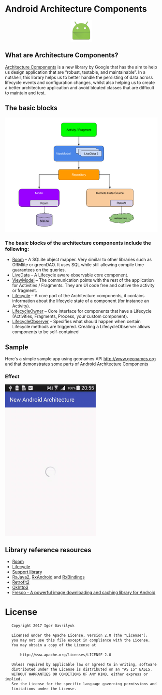# Android Architecture Components  

<p align="center">
  <img src= "art/logo.png" >
</p>

## What are Architecture Components?
[Architecture Components](https://developer.android.com/topic/libraries/architecture/index.html) is a new library by Google that has the aim to help us design application that are “robust, testable, and maintainable”. In a nutshell, this library helps us to better handle the persisting of data across lifecycle events and configuration changes, whilst also helping us to create a better architecture application and avoid bloated classes that are difficult to maintain and test.

## The basic blocks
![](art/model.png)

### The basic blocks of the architecture components include the following:

- [Room](https://developer.android.com/topic/libraries/architecture/room.html) – A SQLite object mapper. Very similar to other libraries such as ORMlite or greenDAO. It uses SQL while still allowing compile time guarantees on the queries.
- [LiveData](https://developer.android.com/reference/android/arch/lifecycle/LiveData.html) – A Lifecycle aware observable core component.
- [ViewModel](https://developer.android.com/reference/android/arch/lifecycle/ViewModel.html) – The communication points with the rest of the application for Activities / Fragments. They are UI code free and outlive the activity or fragment.
- [Lifecycle](https://developer.android.com/reference/android/arch/lifecycle/Lifecycle.html) – A core part of the Architecture components, it contains information about the lifecycle state of a component (for instance an Activity).
- [LifecycleOwner](https://developer.android.com/reference/android/arch/lifecycle/LifecycleOwner.html) – Core interface for components that have a Lifecycle (Activities, Fragments, Process, your custom component).
- [LifecycleObserver](https://developer.android.com/reference/android/arch/lifecycle/LifecycleObserver.html) – Specifies what should happen when certain Lifecycle methods are triggered. Creating a LifecycleObserver allows components to be self-contained


## Sample
Here's a simple sample app using geonames API http://www.geonames.org and that demonstrates some parts of [Android Architecture Components](https://developer.android.com/topic/libraries/architecture/index.html)


### Effect
![](art/demo_effect.gif)



## Library reference resources
- [Room](https://developer.android.com/topic/libraries/architecture/room.html) 
- [Lifecycle](https://developer.android.com/reference/android/arch/lifecycle/Lifecycle.html)
- [Support library](https://developer.android.com/topic/libraries/support-library/index.html)
- [RxJava2](https://github.com/ReactiveX/RxJava), [RxAndroid](https://github.com/ReactiveX/RxAndroid) and [RxBindings](https://github.com/JakeWharton/RxBinding)
- [Retrofit2](http://square.github.io/retrofit/)
- [Okhttp3](https://github.com/square/okhttp/)
- [Fresco - A powerful image downloading and caching library for Android](https://github.com/facebook/fresco/)


# License
```                                  
   Copyright 2017 Igor Gavrilyuk

   Licensed under the Apache License, Version 2.0 (the "License");
   you may not use this file except in compliance with the License.
   You may obtain a copy of the License at

       http://www.apache.org/licenses/LICENSE-2.0

   Unless required by applicable law or agreed to in writing, software
   distributed under the License is distributed on an "AS IS" BASIS,
   WITHOUT WARRANTIES OR CONDITIONS OF ANY KIND, either express or implied.
   See the License for the specific language governing permissions and
   limitations under the License.
```
